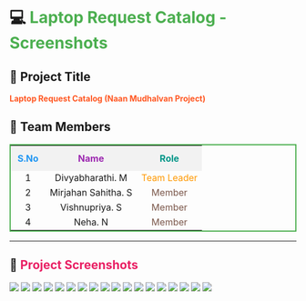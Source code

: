 # 💻 <span style="color:#4CAF50;">Laptop Request Catalog - Screenshots</span>

## 📌 Project Title
<span style="color:#FF5722; font-weight:bold;">Laptop Request Catalog (Naan Mudhalvan Project)</span>

## 👥 Team Members

<table style="border:2px solid #4CAF50; border-collapse:collapse; text-align:center;">
  <tr style="background-color:#f2f2f2;">
    <th style="color:#2196F3; padding:12px;">S.No</th>
    <th style="color:#9C27B0; padding:12px;">Name</th>
    <th style="color:#009688; padding:12px;">Role</th>
  </tr>
  <tr>
    <td>1</td>
    <td>Divyabharathi. M</td>
    <td style="color:#FF9800;">Team Leader</td>
  </tr>
  <tr>
    <td>2</td>
    <td>Mirjahan Sahitha. S</td>
    <td style="color:#795548;">Member</td>
  </tr>
  <tr>
    <td>3</td>
    <td>Vishnupriya. S</td>
    <td style="color:#795548;">Member</td>
  </tr>
  <tr>
    <td>4</td>
    <td>Neha. N</td>
    <td style="color:#795548;">Member</td>
  </tr>
</table>

---

## 📸 <span style="color:#E91E63;">Project Screenshots</span>  

<img src="./Screenshot_2025-09-05-14-46-34-889_com.android.chrome-edit.jpg">  
<img src="./Screenshot_2025-09-05-14-46-49-702_com.android.chrome-edit.jpg">  
<img src="./Screenshot_2025-09-05-14-47-08-313_com.android.chrome-edit.jpg">  
<img src="./IMG_20250905_151615.jpg">  
<img src="./IMG_20250905_151643.jpg">  
<img src="./IMG_20250905_151701.jpg">  
<img src="./IMG_20250905_151721.jpg">  
<img src="./IMG_20250905_151735.jpg">  
<img src="./IMG_20250905_151749.jpg">  
<img src="./IMG_20250905_151805.jpg">  
<img src="./IMG_20250905_151818.jpg">  
<img src="./IMG_20250905_151831.jpg">  
<img src="./IMG_20250905_151905.jpg">  
<img src="./IMG_20250905_152003.jpg">  
<img src="./IMG_20250905_152028.jpg">  
<img src="./IMG_20250905_152043.jpg">  
<img src="./IMG_20250905_152055.jpg">  
<img src="./Screenshot_2025-09-05-14-47-45-116_com.android.chrome-edit.jpg">
